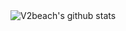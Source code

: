 <img src="https://github-readme-stats.vercel.app/api?username=V2beach&show_icons=true&include_all_commits=true" align="center" alt="V2beach's github stats"/>
